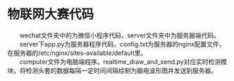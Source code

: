 # 物联网大赛代码
&emsp;&emsp;wechat文件夹中的为微信小程序代码，server文件夹中为服务器端代码。<br>
&emsp;&emsp;server下app.py为服务器程序代码，config.txt为服务器的nginx配置文件，在服务器的/etc/nginx/sites-available/default里。<br>
&emsp;&emsp;computer文件为电脑端程序。realtime_draw_and_send.py对应实时检测模块，将检测头套的数据每隔一定时间间隔绘制为脑电波形图并发送到服务器。